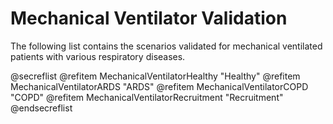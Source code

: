 # Mechanical Ventilator Validation

The following list contains the scenarios validated for mechanical ventilated patients with various respiratory diseases.

@secreflist
  @refitem MechanicalVentilatorHealthy "Healthy"
  @refitem MechanicalVentilatorARDS "ARDS"
  @refitem MechanicalVentilatorCOPD "COPD"
  @refitem MechanicalVentilatorRecruitment "Recruitment"
@endsecreflist

